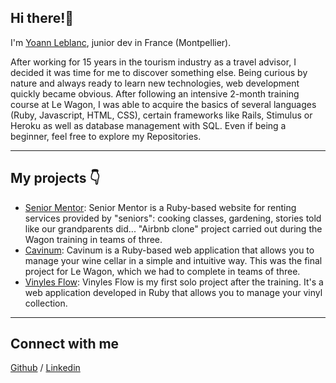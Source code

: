 ## Hi there!👋

I'm [Yoann Leblanc](https://www.yoannleblanc.com/), junior dev in France (Montpellier). 

After working for 15 years in the tourism industry as a travel advisor, I decided it was time for me to discover something else. Being curious by nature and always ready to learn new technologies, web development quickly became obvious. After following an intensive 2-month training course at Le Wagon, I was able to acquire the basics of several languages ​​(Ruby, Javascript, HTML, CSS), certain frameworks like Rails, Stimulus or Heroku as well as database management with SQL. Even if being a beginner, feel free to explore my Repositories. 

--------------------

## My projects 👇
* [Senior Mentor](https://github.com/Rems31/senior_mentor): Senior Mentor is a Ruby-based website for renting services provided by "seniors": cooking classes, gardening, stories told like our grandparents did... "Airbnb clone" project carried out during the Wagon training in teams of three. 
* [Cavinum](https://github.com/Rems31/Cavinum): Cavinum is a Ruby-based web application that allows you to manage your wine cellar in a simple and intuitive way. This was the final project for Le Wagon, which we had to complete in teams of three.
* [Vinyles Flow](https://vinylesflow-ecf702fa9221.herokuapp.com/): Vinyles Flow is my first solo project after the training. It's a web application developed in Ruby that allows you to manage your vinyl collection.
  
--------------------

## Connect with me
[Github](https://github.com/yoannlbc) / [Linkedin](https://www.linkedin.com/in/yoannlbc/)
